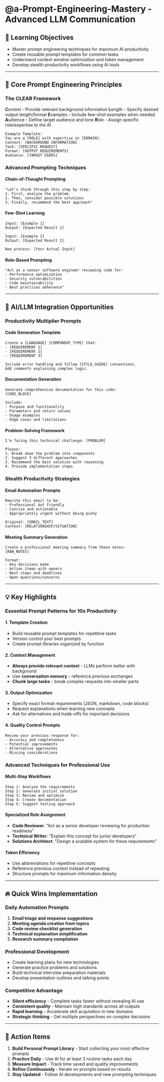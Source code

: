 # @a-Prompt-Engineering-Mastery - Advanced LLM Communication

## 🎯 Learning Objectives
- Master prompt engineering techniques for maximum AI productivity
- Create reusable prompt templates for common tasks
- Understand context window optimization and token management
- Develop stealth productivity workflows using AI tools

---

## 🔧 Core Prompt Engineering Principles

### The CLEAR Framework
**C**ontext - Provide relevant background information
**L**ength - Specify desired output length/format
**E**xamples - Include few-shot examples when needed
**A**udience - Define target audience and tone
**R**ole - Assign specific role/expertise to the AI

```
Example Template:
You are a [ROLE] with expertise in [DOMAIN].
Context: [BACKGROUND INFORMATION]
Task: [SPECIFIC REQUEST]
Format: [OUTPUT REQUIREMENTS]
Audience: [TARGET USERS]
```

### Advanced Prompting Techniques

#### Chain-of-Thought Prompting
```
"Let's think through this step by step:
1. First, analyze the problem
2. Then, consider possible solutions
3. Finally, recommend the best approach"
```

#### Few-Shot Learning
```
Input: [Example 1]
Output: [Expected Result 1]

Input: [Example 2]  
Output: [Expected Result 2]

Now process: [Your Actual Input]
```

#### Role-Based Prompting
```
"Act as a senior software engineer reviewing code for:
- Performance optimization
- Security vulnerabilities  
- Code maintainability
- Best practices adherence"
```

---

## 🚀 AI/LLM Integration Opportunities

### Productivity Multiplier Prompts

#### Code Generation Template
```
Create a [LANGUAGE] [COMPONENT_TYPE] that:
- [REQUIREMENT 1]
- [REQUIREMENT 2] 
- [REQUIREMENT 3]

Include error handling and follow [STYLE_GUIDE] conventions.
Add comments explaining complex logic.
```

#### Documentation Generation
```
Generate comprehensive documentation for this code:
[CODE_BLOCK]

Include:
- Purpose and functionality
- Parameters and return values
- Usage examples
- Edge cases and limitations
```

#### Problem-Solving Framework
```
I'm facing this technical challenge: [PROBLEM]

Please:
1. Break down the problem into components
2. Suggest 3 different approaches
3. Recommend the best solution with reasoning
4. Provide implementation steps
```

### Stealth Productivity Strategies

#### Email Automation Prompts
```
Rewrite this email to be:
- Professional but friendly
- Concise and actionable
- Appropriately urgent without being pushy

Original: [EMAIL_TEXT]
Context: [RELATIONSHIP/SITUATION]
```

#### Meeting Summary Generation
```
Create a professional meeting summary from these notes:
[RAW_NOTES]

Format:
- Key decisions made
- Action items with owners
- Next steps and deadlines
- Open questions/concerns
```

---

## 💡 Key Highlights

### **Essential Prompt Patterns for 10x Productivity**

#### 1. **Template Creation**
- Build reusable prompt templates for repetitive tasks
- Version control your best prompts
- Create prompt libraries organized by function

#### 2. **Context Management**
- **Always provide relevant context** - LLMs perform better with background
- Use **conversation memory** - reference previous exchanges
- **Chunk large tasks** - break complex requests into smaller parts

#### 3. **Output Optimization**
- Specify exact format requirements (JSON, markdown, code blocks)
- Request explanations when learning new concepts
- Ask for alternatives and trade-offs for important decisions

#### 4. **Quality Control Prompts**
```
Review your previous response for:
- Accuracy and completeness
- Potential improvements
- Alternative approaches
- Missing considerations
```

### **Advanced Techniques for Professional Use**

#### Multi-Step Workflows
```
Step 1: Analyze the requirements
Step 2: Generate initial solution
Step 3: Review and optimize
Step 4: Create documentation
Step 5: Suggest testing approach
```

#### Specialized Role Assignment
- **Code Reviewer**: "Act as a senior developer reviewing for production readiness"
- **Technical Writer**: "Explain this concept for junior developers"
- **Solutions Architect**: "Design a scalable system for these requirements"

#### Token Efficiency
- Use abbreviations for repetitive concepts
- Reference previous context instead of repeating
- Structure prompts for maximum information density

---

## 🔥 Quick Wins Implementation

### Daily Automation Prompts
1. **Email triage and response suggestions**
2. **Meeting agenda creation from topics**
3. **Code review checklist generation**  
4. **Technical explanation simplification**
5. **Research summary compilation**

### Professional Development
- Create learning plans for new technologies
- Generate practice problems and solutions
- Build technical interview preparation materials
- Develop presentation outlines and talking points

### Competitive Advantage
- **Silent efficiency** - Complete tasks faster without revealing AI use
- **Consistent quality** - Maintain high standards across all outputs
- **Rapid learning** - Accelerate skill acquisition in new domains
- **Strategic thinking** - Get multiple perspectives on complex decisions

---

## 🎯 Action Items

1. **Build Personal Prompt Library** - Start collecting your most effective prompts
2. **Practice Daily** - Use AI for at least 3 routine tasks each day
3. **Measure Impact** - Track time saved and quality improvements
4. **Refine Continuously** - Iterate on prompts based on results
5. **Stay Updated** - Follow AI developments and new prompting techniques
